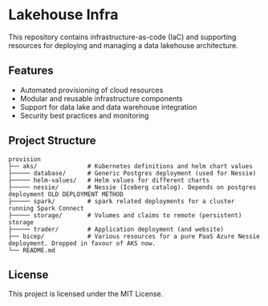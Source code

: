 # Lakehouse Infra

This repository contains infrastructure-as-code (IaC) and supporting resources for deploying and managing a data lakehouse architecture.

## Features

- Automated provisioning of cloud resources
- Modular and reusable infrastructure components
- Support for data lake and data warehouse integration
- Security best practices and monitoring

## Project Structure

```
provision
├── aks/              # Kubernetes definitions and helm chart values
├───── database/      # Generic Postgres deployment (used for Nessie)
├───── helm-values/   # Helm values for different charts
├───── nessie/        # Nessie (Iceberg catalog). Depends on postgres deployment OLD DEPLOYMENT METHOD
├───── spark/         # spark related deployments for a cluster running Spark Connect
├───── storage/       # Volumes and claims to remote (persistent) storage
├───── trader/        # Application deployment (and website)
├── bicep/            # Various resources for a pure PaaS Azure Nessie deployment. Dropped in favour of AKS now.
└── README.md
```

## License

This project is licensed under the MIT License.

